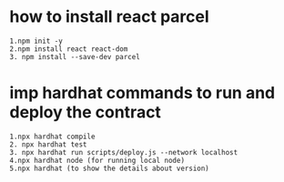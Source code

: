 # how to install react parcel
    1.npm init -y
    2.npm install react react-dom
    3. npm install --save-dev parcel


# imp hardhat commands to run and deploy the contract
    1.npx hardhat compile
    2. npx hardhat test
    3. npx hardhat run scripts/deploy.js --network localhost
    4.npx hardhat node (for running local node)
    5.npx hardhat (to show the details about version)
